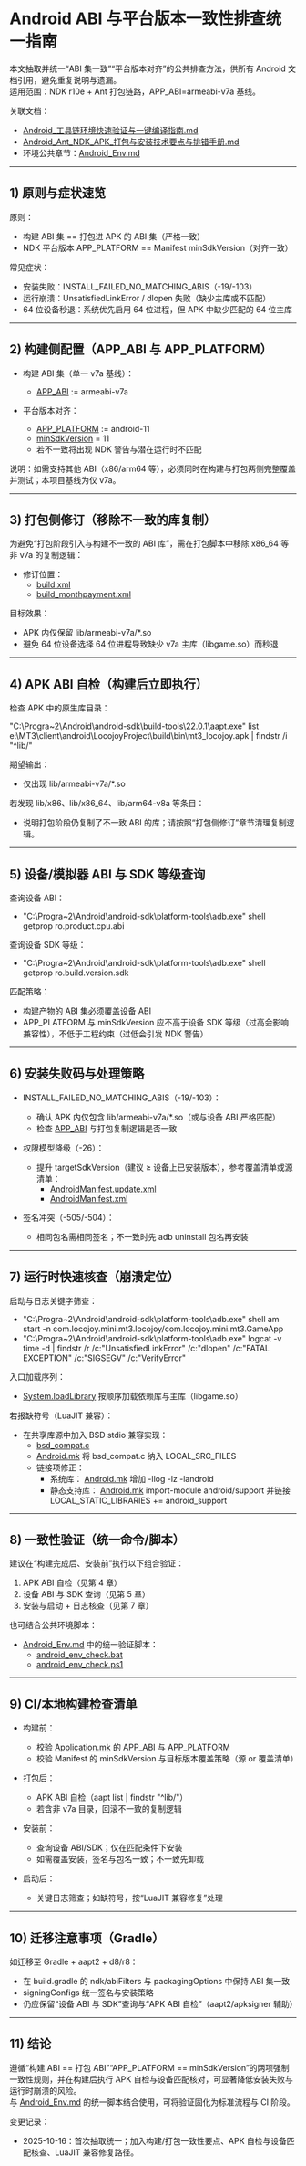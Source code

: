 # Android ABI 与平台版本一致性排查统一指南

本文抽取并统一“ABI 集一致”“平台版本对齐”的公共排查方法，供所有 Android 文档引用，避免重复说明与遗漏。  
适用范围：NDK r10e + Ant 打包链路，APP_ABI=armeabi-v7a 基线。

关联文档：
- [Android_工具链环境快速验证与一键编译指南.md](../Android_工具链环境快速验证与一键编译指南.md:1)
- [Android_Ant_NDK_APK_打包与安装技术要点与排错手册.md](../Android_Ant_NDK_APK_打包与安装技术要点与排错手册.md:1)
- 环境公共章节：[Android_Env.md](./Android_Env.md:1)

---

## 1) 原则与症状速览

原则：
- 构建 ABI 集 == 打包进 APK 的 ABI 集（严格一致）
- NDK 平台版本 APP_PLATFORM == Manifest minSdkVersion（对齐一致）

常见症状：
- 安装失败：INSTALL_FAILED_NO_MATCHING_ABIS（-19/-103）
- 运行崩溃：UnsatisfiedLinkError / dlopen 失败（缺少主库或不匹配）
- 64 位设备秒退：系统优先启用 64 位进程，但 APK 中缺少匹配的 64 位主库

---

## 2) 构建侧配置（APP_ABI 与 APP_PLATFORM）

- 构建 ABI 集（单一 v7a 基线）：
  - [APP_ABI](../../client/android/LocojoyProject/jni/Application.mk:3) := armeabi-v7a

- 平台版本对齐：
  - [APP_PLATFORM](../../client/android/LocojoyProject/jni/Application.mk:4) := android-11
  - [minSdkVersion](../../client/android/LocojoyProject/AndroidManifest.xml:7) = 11
  - 若不一致将出现 NDK 警告与潜在运行时不匹配

说明：如需支持其他 ABI（x86/arm64 等），必须同时在构建与打包两侧完整覆盖并测试；本项目基线为仅 v7a。

---

## 3) 打包侧修订（移除不一致的库复制）

为避免“打包阶段引入与构建不一致的 ABI 库”，需在打包脚本中移除 x86_64 等非 v7a 的复制逻辑：

- 修订位置：
  - [build.xml](../../client/android/LocojoyProject/build/build.xml:226)
  - [build_monthpayment.xml](../../client/android/LocojoyProject/build/build_monthpayment.xml:202)

目标效果：
- APK 内仅保留 lib/armeabi-v7a/*.so
- 避免 64 位设备选择 64 位进程导致缺少 v7a 主库（libgame.so）而秒退

---

## 4) APK ABI 自检（构建后立即执行）

检查 APK 中的原生库目录：

"C:\Progra~2\Android\android-sdk\build-tools\22.0.1\aapt.exe" list e:\MT3\client\android\LocojoyProject\build\bin\mt3_locojoy.apk | findstr /i "^lib/"

期望输出：
- 仅出现 lib/armeabi-v7a/*.so

若发现 lib/x86、lib/x86_64、lib/arm64-v8a 等条目：
- 说明打包阶段仍复制了不一致 ABI 的库；请按照“打包侧修订”章节清理复制逻辑。

---

## 5) 设备/模拟器 ABI 与 SDK 等级查询

查询设备 ABI：
- "C:\Progra~2\Android\android-sdk\platform-tools\adb.exe" shell getprop ro.product.cpu.abi

查询设备 SDK 等级：
- "C:\Progra~2\Android\android-sdk\platform-tools\adb.exe" shell getprop ro.build.version.sdk

匹配策略：
- 构建产物的 ABI 集必须覆盖设备 ABI
- APP_PLATFORM 与 minSdkVersion 应不高于设备 SDK 等级（过高会影响兼容性），不低于工程约束（过低会引发 NDK 警告）

---

## 6) 安装失败码与处理策略

- INSTALL_FAILED_NO_MATCHING_ABIS（-19/-103）：
  - 确认 APK 内仅包含 lib/armeabi-v7a/*.so（或与设备 ABI 严格匹配）
  - 检查 [APP_ABI](../../client/android/LocojoyProject/jni/Application.mk:3) 与打包复制逻辑是否一致

- 权限模型降级（-26）：
  - 提升 targetSdkVersion（建议 ≥ 设备上已安装版本），参考覆盖清单或源清单：
    - [AndroidManifest.update.xml](../../client/android/LocojoyProject/AndroidManifest.update.xml:1)
    - [AndroidManifest.xml](../../client/android/LocojoyProject/AndroidManifest.xml:7)

- 签名冲突（-505/-504）：
  - 相同包名需相同签名；不一致时先 adb uninstall 包名再安装

---

## 7) 运行时快速核查（崩溃定位）

启动与日志关键字筛查：
- "C:\Progra~2\Android\android-sdk\platform-tools\adb.exe" shell am start -n com.locojoy.mini.mt3.locojoy/com.locojoy.mini.mt3.GameApp
- "C:\Progra~2\Android\android-sdk\platform-tools\adb.exe" logcat -v time -d | findstr /r /c:"UnsatisfiedLinkError" /c:"dlopen" /c:"FATAL EXCEPTION" /c:"SIGSEGV" /c:"VerifyError"

入口加载序列：
- [System.loadLibrary](../../client/android/LocojoyProject/src/com/locojoy/mini/mt3/GameApp.java:1538) 按顺序加载依赖库与主库（libgame.so）

若报缺符号（LuaJIT 兼容）：
- 在共享库源中加入 BSD stdio 兼容实现：
  - [bsd_compat.c](../../client/android/LocojoyProject/jni/bsd_compat.c:1)
  - [Android.mk](../../client/android/LocojoyProject/jni/Android.mk:33) 将 bsd_compat.c 纳入 LOCAL_SRC_FILES
  - 链接项修正：
    - 系统库： [Android.mk](../../client/android/LocojoyProject/jni/Android.mk:61) 增加 -llog -lz -landroid
    - 静态支持库： [Android.mk](../../client/android/LocojoyProject/jni/Android.mk:79) import-module android/support 并链接 LOCAL_STATIC_LIBRARIES += android_support

---

## 8) 一致性验证（统一命令/脚本）

建议在“构建完成后、安装前”执行以下组合验证：
1) APK ABI 自检（见第 4 章）
2) 设备 ABI 与 SDK 查询（见第 5 章）
3) 安装与启动 + 日志核查（见第 7 章）

也可结合公共环境脚本：
- [Android_Env.md](./Android_Env.md:1) 中的统一验证脚本：
  - [android_env_check.bat](../../tools/validate/android_env_check.bat:1)
  - [android_env_check.ps1](../../tools/validate/android_env_check.ps1:1)

---

## 9) CI/本地构建检查清单

- 构建前：
  - 校验 [Application.mk](../../client/android/LocojoyProject/jni/Application.mk:3) 的 APP_ABI 与 APP_PLATFORM
  - 校验 Manifest 的 minSdkVersion 与目标版本覆盖策略（源 or 覆盖清单）

- 打包后：
  - APK ABI 自检（aapt list | findstr "^lib/"）
  - 若含非 v7a 目录，回滚不一致的复制逻辑

- 安装前：
  - 查询设备 ABI/SDK；仅在匹配条件下安装
  - 如需覆盖安装，签名与包名一致；不一致先卸载

- 启动后：
  - 关键日志筛查；如缺符号，按“LuaJIT 兼容修复”处理

---

## 10) 迁移注意事项（Gradle）

如迁移至 Gradle + aapt2 + d8/r8：
- 在 build.gradle 的 ndk/abiFilters 与 packagingOptions 中保持 ABI 集一致
- signingConfigs 统一签名与安装策略
- 仍应保留“设备 ABI 与 SDK”查询与“APK ABI 自检”（aapt2/apksigner 辅助）

---

## 11) 结论

遵循“构建 ABI == 打包 ABI”“APP_PLATFORM == minSdkVersion”的两项强制一致性规则，并在构建后执行 APK 自检与设备匹配核对，可显著降低安装失败与运行时崩溃的风险。  
与 [Android_Env.md](./Android_Env.md:1) 的统一脚本结合使用，可将验证固化为标准流程与 CI 阶段。

变更记录：
- 2025-10-16：首次抽取统一；加入构建/打包一致性要点、APK 自检与设备匹配核查、LuaJIT 兼容修复路径。